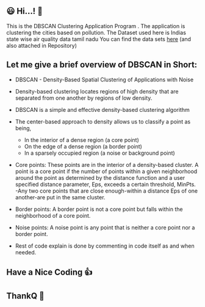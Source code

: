## :smiley: Hi...! :wave:	
This is the DBSCAN Clustering Application Program .
The application is clustering the cities based on pollution.
The Dataset used here is Indias state wise air quality data tamil nadu
You can find the data sets [here](https://www.kaggle.com/jamescalap/indias-state-wise-air-quality-data-tamil-nadu) (and also attached in Repository)

## Let me give a brief overview of DBSCAN in Short:

   - DBSCAN - Density-Based Spatial Clustering of Applications with Noise 
  
   - Density-based clustering locates regions of high density that are separated from one another by regions of low density.
    
   - DBSCAN is a simple and effective density-based clustering algorithm 
  
   - The center-based approach to density allows us to classify a point as being,
      - In the interior of a dense region (a core point) 
      - On the edge of a dense region (a border point)
      - In a sparsely occupied region (a noise or background point) 
    
   - Core points: These points are in the interior of a density-based cluster. A point is a core point if the number of points within a given neighborhood around the point as 
      determined by the distance function and a user specified distance parameter, Eps, exceeds a certain threshold, MinPts.
      -Any two core points that are close enough-within a distance Eps of one another-are put in the same cluster.
    
   - Border points: A border point is not a core point but falls within the neighborhood of a core point.
  
   - Noise points: A noise point is any point that is neither a core point nor a border point. 
  
   - Rest of code explain is done by commenting in code itself as and when needed.
  
 ## Have a Nice Coding :+1:
  
 ## ThankQ :handshake:	
